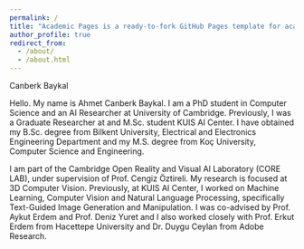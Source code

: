 ```yaml
---
permalink: /
title: "Academic Pages is a ready-to-fork GitHub Pages template for academic personal websites"
author_profile: true
redirect_from: 
  - /about/
  - /about.html
---
```



Canberk Baykal

Hello. My name is Ahmet Canberk Baykal. I am a PhD student in Computer Science and an AI Researcher at University of Cambridge. Previously, I was a Graduate Researcher at and M.Sc. student KUIS AI Center. I have obtained my B.Sc. degree from Bilkent University, Electrical and Electronics Engineering Department and my M.S. degree from Koç University, Computer Science and Engineering.

I am part of the Cambridge Open Reality and Visual AI Laboratory (CORE LAB), under supervision of Prof. Cengiz Öztireli. My research is focused at 3D Computer Vision. Previously, at KUIS AI Center, I worked on Machine Learning, Computer Vision and Natural Language Processing, specifically Text-Guided Image Generation and Manipulation. I was co-advised by Prof. Aykut Erdem and Prof. Deniz Yuret and I also worked closely with Prof. Erkut Erdem from Hacettepe University and Dr. Duygu Ceylan from Adobe Research.